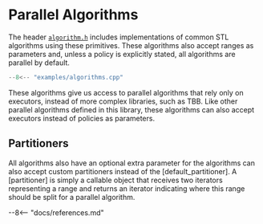 # Parallel Algorithms

The header [`algorithm.h`](reference/Files/algorithm_8h.md) includes implementations of common STL algorithms using these primitives. These algorithms also accept ranges as parameters and, unless a policy is explicitly stated, all algorithms are parallel by default.

```cpp
--8<-- "examples/algorithms.cpp"
```

These algorithms give us access to parallel algorithms that rely only on executors, instead of more complex libraries, such as TBB. Like other parallel algorithms defined in this library, these algorithms can also accept executors instead of policies as parameters.
  
## Partitioners

All algorithms also have an optional extra parameter for the algorithms can also accept custom partitioners instead of the [default_partitioner]. A [partitioner] is simply a callable object that receives two iterators representing a range and returns an iterator indicating where this range should be split for a parallel algorithm.




--8<-- "docs/references.md"